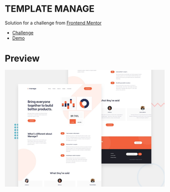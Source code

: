 # TEMPLATE MANAGE

Solution for a challenge from <a href="https://www.frontendmentor.io/">Frontend Mentor</a>

<ul>
  <li>
    <a href="https://www.frontendmentor.io/challenges/manage-landing-page-SLXqC6P5" >Challenge</a>
  </li>
  <li>
    <a href="https://yarolmanage.netlify.app/">Demo</a>
  </li>
</ul>

# Preview

<img src="/images/desktop-preview.jpg" alt="preview" />
